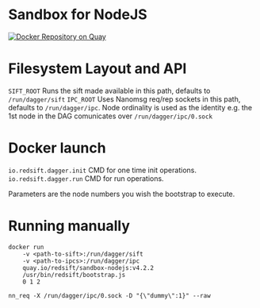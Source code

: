 # Sandbox for NodeJS

[![Docker Repository on Quay](https://quay.io/repository/redsift/sandbox-nodejs/status "Docker Repository on Quay")](https://quay.io/repository/redsift/sandbox-nodejs)

# Filesystem Layout and API

`SIFT_ROOT` Runs the sift made available in this path, defaults to `/run/dagger/sift`
`IPC_ROOT` Uses Nanomsg req/rep sockets in this path, defaults to `/run/dagger/ipc`. Node ordinality is used as the identity e.g. the 1st node in the DAG comunicates over `/run/dagger/ipc/0.sock`

# Docker launch

`io.redsift.dagger.init` CMD for one time init operations.
`io.redsift.dagger.run` CMD for run operations.

Parameters are the node numbers you wish the bootstrap to execute.

# Running manually

	docker run 
		-v <path-to-sift>:/run/dagger/sift 
		-v <path-to-ipcs>:/run/dagger/ipc 
		quay.io/redsift/sandbox-nodejs:v4.2.2 
		/usr/bin/redsift/bootstrap.js
		0 1 2

`nn_req -X /run/dagger/ipc/0.sock -D "{\"dummy\":1}" --raw`
